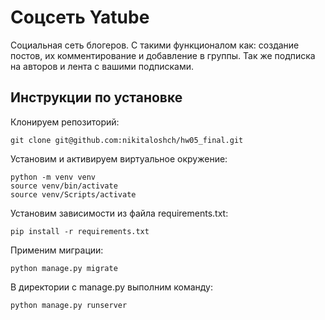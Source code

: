 # Соцсеть Yatube

Социальная сеть блогеров. 
С такими функционалом как: создание постов, их комментирование и добавление в группы. Так же подписка на авторов и лента с вашими подписками.

## Инструкции по установке
Клонируем репозиторий:
```
git clone git@github.com:nikitaloshch/hw05_final.git
```

Установим и активируем виртуальное окружение:
```
python -m venv venv
source venv/bin/activate
source venv/Scripts/activate
```

Установим зависимости из файла requirements.txt:
```
pip install -r requirements.txt
```

Применим миграции:
```
python manage.py migrate
```

В директории с manage.py выполним команду:
```
python manage.py runserver
```
